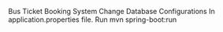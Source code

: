 Bus Ticket Booking System
Change Database Configurations In application.properties file.
Run mvn spring-boot:run
